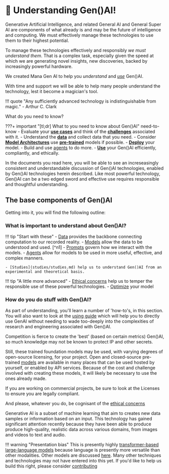 # 🔮 Understanding Gen()AI! 

Generative Artificial Intelligence, and related General AI and General Super AI are components of what already is and may be the future of intelligence and computing. We must effectively manage these technologies to use them to their highest potential.

To manage these technologies effectively and responsibly _we must understand them_. That is a complex task, especially given the speed at which we are generating novel insights, new discoveries, backed by increasingly powerful hardware.

We created Mana Gen AI to help you _understand_ and [_use_](../Using/index.md) Gen()AI. 

With time and support we will be able to help many people understand the technology, lest it become a magician's tool.

!!! quote "Any sufficiently advanced technology is indistinguishable from magic."
    - Arthur C. Clark

What do you need to know?

???+ important "[tl;dr] What to you need to know about Gen()AI" need-to-know
    - Evaluate your [**use cases**](./overview/use_cases.md) and think of the [**challenges**](./overview/challenges.md) associated with it. 
    - Understand the [**data**](./data/index.md) and collect data that you need.
    - Consider [**Model Architectures**](./architectures/index.md) use [**pre-trained**](./architectures/pre_trained_models.md) models if possible.
    - [**Deploy**](./deploying/index.md) your model.
    - Build and use [agents](./agents/index.md) to do more.
    - [**Use**](../Using/index.md) your Gen()AI efficiently, compliantly, and ethically.

In the documents you read here, you will be able to see an increseasingly consistent and understandable discussion of Gen()AI technologies, enabled by Gen()AI technologies herein described.  Like most powerful technology, Gen()AI can be a two edged sword and effective use requires responsible and thoughtful understanding.

## The base components of Gen()AI

Getting into it, you will find the following outline:

### What is important to understand about Gen()AI?

!!! tip "Start with these"
    - [Data](data/index.md) provides the backbone connecting computation to our recorded reality.
    - [Models](architectures/index.md) allow the data to be understood and used. [^n1]
    - [Prompts](prompting/index.md) govern how we interact with the models.
    - [Agents](agents/index.md) allow for models to be used in more useful, effective, and complex manners.
    
    - [Studies](studies/studies.md) help us to understand Gen()AI from an experimental and theoretical basis.

!!! tip "A little more advanced"
    - [Ethical concerns](../Using/ethically/index.md) help us to temper the responsible use of these powerful technologies.
    - [Optimize](architectures/optimization.md) your model

### How do you do stuff with Gen()AI?

As part of understanding, you'll learn a number of 'how-to's, in this section. You will also want to look at the [using guide](../Using/index.md) which will help you to directly use GenAI without needing to wade too-deeply into the complexities of research and engineering associated with Gen()AI.  

Competition is fierce to create the 'best' (based on certain metrics) Gen()AI, so much knowledge may not be known to protect IP and other secrets.

Still, these trained foundation models may be used, with varying degrees of open-source licensing, for your project. Open and closed-source pre-trained [models](architectures/pre_trained_models.md) are available in many places that can be used hosted by yourself, or enabled by API services. Because of the cost and challenge involved with creating these models, it will likely be necessary to use the ones already made.

If you are working on commercial projects, be sure to look at the Licenses to ensure you are legally compliant.

And please, whatever you do, be cognisant of the [ethical concerns](../Using/ethically/index.md)

Generative AI is a subset of machine learning that aim to creates new data samples or information based on an input. This technology has gained significant attention recently because they have been able to produce produce high-quality, realistic data across various domains, from images and videos to text and audio.


!!! warning "Presentation bias"
    This is presently highly [transformer-based large-language models](architectures/models/transformers.md) because language is presently more versatile than other modalities. Other models are discussed [here](architectures/models/index.md). Many other techniques and technologies may not have entered into this yet. If you'd like to help us build this right, please consider [contributing](../Managenai/contributing.md)
